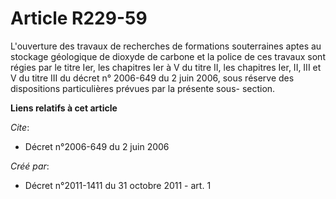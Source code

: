 # Article R229-59

L'ouverture des travaux de recherches de formations souterraines aptes au stockage géologique de dioxyde de carbone et la
police de ces travaux sont régies par le titre Ier, les chapitres Ier à V du titre II, les chapitres Ier, II, III et V du
titre III du décret n° 2006-649 du 2 juin 2006, sous réserve des dispositions particulières prévues par la présente sous-
section.

**Liens relatifs à cet article**

_Cite_:

  - Décret n°2006-649 du 2 juin 2006

_Créé par_:

  - Décret n°2011-1411 du 31 octobre 2011 - art. 1
